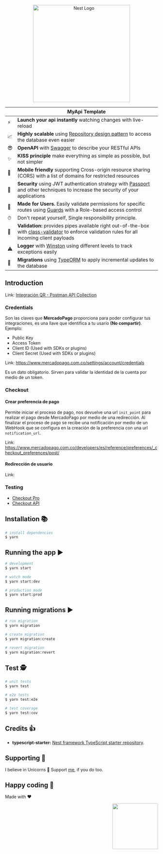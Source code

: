 <p align="center">
  <a href="http://nestjs.com/" target="blank"><img src="https://nestjs.com/img/logo_text.svg" width="320" alt="Nest Logo" /></a>
</p>

|   | MyApi Template |
| - | ------------ |
| ⚡️ | **Launch your api instantly** watching changes with live-reload |
| 📈 | **Highly scalable** using [Repository design pattern](https://docs.nestjs.com/techniques/database#repository-pattern) to access the database even easier |
| 😎 | **OpenAPI** with [Swagger](https://docs.nestjs.com/openapi/introduction) to describe your RESTful APIs |
| ✨ | **KISS principle** make everything as simple as possible, but not simpler |
| 📱 | **Mobile friendly** supporting Cross-origin resource sharing (CORS) with a list of domains for restricted resources |
| 🔑 | **Security** using JWT authentication strategy with [Passport](https://docs.nestjs.com/techniques/authentication) and other techniques to increase the security of your applications |
| 👥 | **Made for Users.** Easily validate permissions for specific routes using [Guards](https://docs.nestjs.com/guards) with a Role-based access control
| ⏱ | Don't repeat yourself, Single responsibility principle. |
| 🔗 | **Validation:** provides pipes available right out-of-the-box with [class-validator](https://github.com/typestack/class-validator) to enforce validation rules for all incoming client payloads |
| ⚠️ | **Logger** with [Winston](https://github.com/winstonjs/winston) using different levels to track exceptions easily |
| 🔄 | **Migrations** using [TypeORM](https://github.com/typeorm/typeorm) to apply incremental updates to the database |

## Introduction

Link: [Integración QR - Postman API Collection](https://documenter.getpostman.com/view/7908112/SVfNv9FJ?version=latest)

### Credentials
Son las claves que **MercadoPago** proporciona para poder configurar tus integraciones, es una llave que identifica a tu usario **(No compartir)**.
Ejemplo:
- Public Key
- Access Token
- Client ID (Used with SDKs or plugins)
- Client Secret (Used with SDKs or plugins)

Link: https://www.mercadopago.com.co/settings/account/credentials

Es un dato obligatorio. Sirven para validar la identidad de la cuenta por medio de un token.

### Checkout

#### Crear preferencia de pago
Permite iniciar el proceso de pago, nos devuelve una url `init_point` para realizar el pago desde MercadoPago por medio de una redirección.
Al finalizar el proceso de pago se recibe una notificación por medio de un WebHook que se configura en la creación de la preferencia con una url `notification_url`.

Link: https://www.mercadopago.com.co/developers/es/reference/preferences/_checkout_preferences/post/

#### Redirección de usuario

Link: 


### Testing
- [Checkout Pro](https://www.mercadopago.com.co/developers/es/guides/online-payments/checkout-pro/test-integration)
- [Checkout API](https://www.mercadopago.com.co/developers/es/guides/online-payments/checkout-api/testing)

## Installation 📚

```bash
# install dependencies
$ yarn
```

## Running the app ▶

```bash
# development
$ yarn start

# watch mode
$ yarn start:dev

# production mode
$ yarn start:prod
```

## Running migrations ▶

```bash
# run migration
$ yarn migration

# create migration
$ yarn migration:create

# revert migration
$ yarn migration:revert
```

## Test 🕵️

```bash
# unit tests
$ yarn test

# e2e tests
$ yarn test:e2e

# test coverage
$ yarn test:cov
```

## Credits 👍
* **typescript-starter:** [Nest framework TypeScript starter repository](https://github.com/nestjs/typescript-starter).

## Supporting 🍻
I believe in Unicorns 🦄
Support [me](http://www.paypal.me/jdnichollsc/2), if you do too.

## Happy coding 💯
Made with ❤️

<img width="150px" src="https://avatars0.githubusercontent.com/u/28855608?s=200&v=4" align="right">
